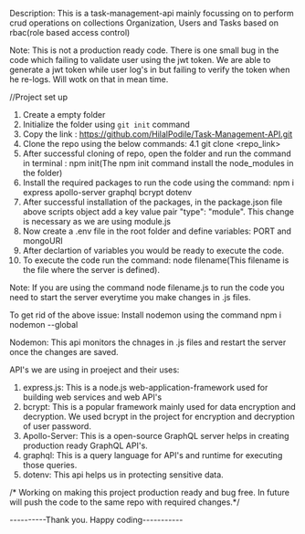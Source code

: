 Description: This is a task-management-api mainly focussing on to perform crud operations on collections Organization, Users and Tasks based on rbac(role based access control)

Note: This is not a production ready code. There is one small bug in the code which failing to validate user using the jwt token. We are able to generate a jwt token while user log's in but failing to verify the token when he re-logs. Will wotk on that in mean time.

//Project set up

1. Create a empty folder 
2. Initialize the folder using `git init` command
3. Copy the link : https://github.com/HilalPodile/Task-Management-API.git
4. Clone the repo using the below commands: 
    4.1 git clone <repo_link>
5. After successful cloning of repo, open the folder and run the command in terminal : npm init(The npm init command install the node_modules in the folder)
6. Install the required packages to run the code using the command: npm i express apollo-server graphql bcrypt dotenv 
7. After successful installation of the packages, in the package.json file above scripts object add a key value pair "type": "module". This change is necessary as we are using module.js
8. Now create a .env file in the root folder and define variables: PORT and mongoURI
9. After declartion of variables you would be ready to execute the code.
10. To execute the code run the command: node filename(This filename is the file where the server is defined).

Note: If you are using the command node filename.js to run the code you need to start the server everytime you make changes in .js files.

To get rid of the above issue: Install nodemon using the command npm i nodemon --global

Nodemon: This api monitors the chnages in .js files and restart the server once the changes are saved.

API's we are using in proeject and their uses:

1. express.js: This is a node.js web-application-framework used for building web services and web API's
2. bcrypt: This is a popular framework mainly used for data encryption and decryption. We used bcrypt in the project for encryption and decryption of user password.
3. Apollo-Server: This is a open-source GraphQL server helps in creating production ready GraphQL API's.
4. graphql: This is a query language for API's and runtime for executing those queries.
5. dotenv: This api helps us in protecting sensitive data.

/* Working on making this project production ready and bug free. In future will push the code to the same repo with required changes.*/

----------Thank you. Happy coding-----------